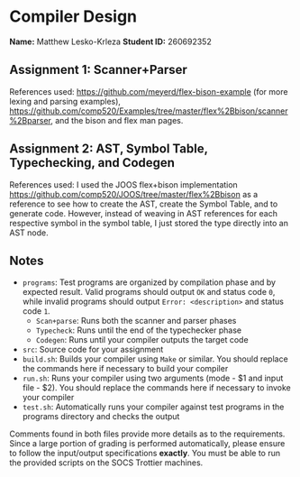 # Compiler Design
__Name:__ Matthew Lesko-Krleza
__Student ID:__ 260692352<br>
## Assignment 1: Scanner+Parser
References used: https://github.com/meyerd/flex-bison-example (for more lexing and parsing examples), https://github.com/comp520/Examples/tree/master/flex%2Bbison/scanner%2Bparser, and the bison and flex man pages.<br>
## Assignment 2: AST, Symbol Table, Typechecking, and Codegen
References used: I used the JOOS flex+bison implementation https://github.com/comp520/JOOS/tree/master/flex%2Bbison as a reference to see how to create the AST, create the Symbol Table, and to generate code. However, instead of weaving in AST references for each respective symbol in the symbol table, I just stored the type directly into an AST node.<br>

## Notes
* `programs`: Test programs are organized by compilation phase and by expected result. Valid programs should output `OK` and status code `0`, while invalid programs should output `Error: <description>` and status code `1`.
  * `Scan+parse`: Runs both the scanner and parser phases
  * `Typecheck`: Runs until the end of the typechecker phase
  * `Codegen`: Runs until your compiler outputs the target code
* `src`: Source code for your assignment
* `build.sh`: Builds your compiler using `Make` or similar. You should replace the commands here if necessary to build your compiler
* `run.sh`: Runs your compiler using two arguments (mode - $1 and input file - $2). You should replace the commands here if necessary to invoke your compiler
* `test.sh`: Automatically runs your compiler against test programs in the programs directory and checks the output

Comments found in both files provide more details as to the requirements. Since a large portion of grading is performed automatically, please ensure to follow the input/output specifications **exactly**. You must be able to run the provided scripts on the SOCS Trottier machines.
